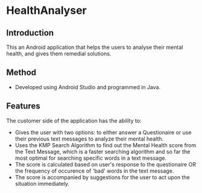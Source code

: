 # HealthAnalyser
## Introduction
This an Android application that helps the users to analyse their mental health, and gives them remedial solutions.

## Method
* Developed using Android Studio and programmed in Java.

## Features
The customer side of the application has the ability to:
* Gives the user with two options: to either answer a Questionaire or use their previous text messages to analyze their mental health.
* Uses the KMP Search Algorithm to find out the Mental Health score from the Text Message, which is a faster searching algorithm and so far the most optimal for searching specific words in a text message.
* The score is calculated based on user's response to the questionaire OR the frequency of occurence of 'bad' words in the text message.
* The score is accompanied by suggestions for the user to act upon the situation immediately.
